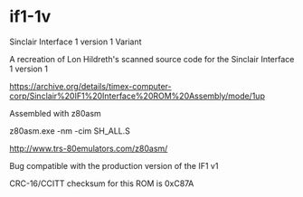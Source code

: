 # if1-1v
Sinclair Interface 1 version 1 Variant

A recreation of Lon Hildreth's scanned source code for the Sinclair Interface 1 version 1

https://archive.org/details/timex-computer-corp/Sinclair%20IF1%20Interface%20ROM%20Assembly/mode/1up

Assembled with z80asm

  z80asm.exe -nm -cim SH_ALL.S

http://www.trs-80emulators.com/z80asm/

Bug compatible with the production version of the IF1 v1

CRC-16/CCITT checksum for this ROM is 0xC87A
